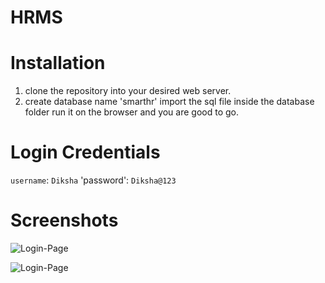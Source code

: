 # HRMS
# Installation
 1. clone the repository into your desired web server.
 2. create database name 'smarthr'
 import the sql file inside the database folder
 run it on the browser and you are good to go.

 # Login Credentials
 `username`: `Diksha`
 'password': `Diksha@123`
# Screenshots
![Login-Page](https://github.com/Diksha-Kshatriya/HRMS/assets/174441187/ece4edf9-0907-4dfb-8fd1-7c706f023264)

![Login-Page](https://github.com/Diksha-Kshatriya/HRMS/assets/174441187/c6ad5c80-9d1c-4185-8a0e-8cb2939a9119)

